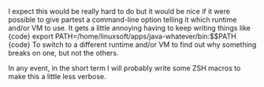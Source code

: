 I expect this would be really hard to do but it would be nice if it were possible to give partest a command-line option telling it which runtime and/or VM to use.  It gets a little annoying having to keep writing things like
{code}
export PATH=/home/linuxsoft/apps/java-whatever/bin:$$PATH
{code}
To switch to a different runtime and/or VM to find out why something breaks on one, but not the others.  

In any event, in the short term I will probably write some ZSH macros to make this a little less verbose.
